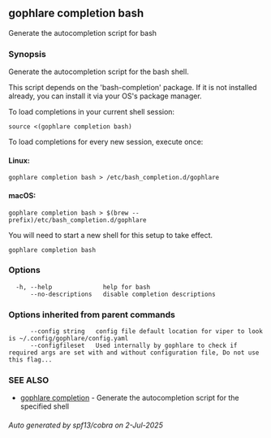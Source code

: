 ## gophlare completion bash

Generate the autocompletion script for bash

### Synopsis

Generate the autocompletion script for the bash shell.

This script depends on the 'bash-completion' package.
If it is not installed already, you can install it via your OS's package manager.

To load completions in your current shell session:

	source <(gophlare completion bash)

To load completions for every new session, execute once:

#### Linux:

	gophlare completion bash > /etc/bash_completion.d/gophlare

#### macOS:

	gophlare completion bash > $(brew --prefix)/etc/bash_completion.d/gophlare

You will need to start a new shell for this setup to take effect.


```
gophlare completion bash
```

### Options

```
  -h, --help              help for bash
      --no-descriptions   disable completion descriptions
```

### Options inherited from parent commands

```
      --config string   config file default location for viper to look is ~/.config/gophlare/config.yaml
      --configfileset   Used internally by gophlare to check if required args are set with and without configuration file, Do not use this flag...
```

### SEE ALSO

* [gophlare completion](gophlare_completion.md)	 - Generate the autocompletion script for the specified shell

###### Auto generated by spf13/cobra on 2-Jul-2025
